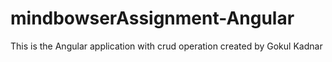 # mindbowserAssignment-Angular
This is the Angular application with crud operation created by Gokul Kadnar
